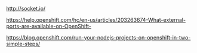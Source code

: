 http://socket.io/

https://help.openshift.com/hc/en-us/articles/203263674-What-external-ports-are-available-on-OpenShift-

https://blog.openshift.com/run-your-nodejs-projects-on-openshift-in-two-simple-steps/
